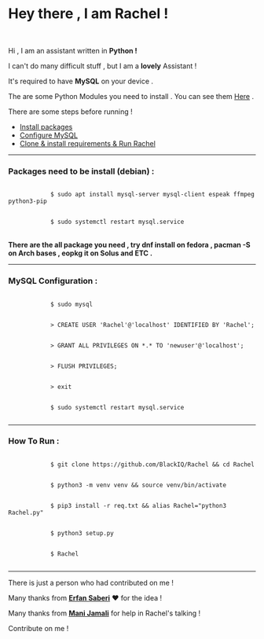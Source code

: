 <html>
	<body>
		<h1>Hey there , I am Rachel !</h1>
		<br>
		<p>Hi , I am an assistant written in <b>Python !</b></p>
		<p>I can't do many difficult stuff , but I am a <b>lovely</b> Assistant !</p>
		<p>It's required to have <b>MySQL</b> on your device .</p>
		<p>The are some Python Modules you need to install . You can see them <a href="https://github.com/BlackIQ/Rachel/blob/master/req.txt">Here</a> .</p>
		<p>There are some steps before running !</p>
		<ul>
		    <li><a href="https://github.com/BlackIQ/Rachel#packages-need-to-be-install-debian-">Install packages</a></li>
		    <li><a href="https://github.com/BlackIQ/Rachel#mysql-configuration-">Configure MySQL</a></li>
		    <li><a href="https://github.com/BlackIQ/Rachel#how-to-run-">Clone & install requirements & Run Rachel</a></li>
		</ul>
		<hr>
		<h3>Packages need to be install (debian) :</h3>
		<code>
		    $ sudo apt install mysql-server mysql-client espeak ffmpeg python3-pip
        </code>
		<br>
        <code>
            $ sudo systemctl restart mysql.service
        </code>
        <br>
        <br>
        <b>There are the all package you need , try dnf install on fedora , pacman -S on Arch bases , eopkg it on Solus and ETC .</b>
		<hr>
		<h3>MySQL Configuration :</h3>
		<code>
		    $ sudo mysql
		</code>
		<br>
		<code>
		    > CREATE USER 'Rachel'@'localhost' IDENTIFIED BY 'Rachel';
		</code>
		<br>
		<code>
		    > GRANT ALL PRIVILEGES ON *.* TO 'newuser'@'localhost';
        </code>
        <br>
        <code>
            > FLUSH PRIVILEGES;
        </code>
        <br>
        <code>
            > exit
        </code>
        <br>
        <code>
            $ sudo systemctl restart mysql.service
        </code>
		<hr>
		<h3>How To Run :</h3>
		<code>
		    $ git clone https://github.com/BlackIQ/Rachel && cd Rachel
		</code>
		<br>
		<code>
		    $ python3 -m venv venv && source venv/bin/activate
		</code>
		<br>
		<code>
		    $ pip3 install -r req.txt && alias Rachel="python3 Rachel.py"
		</code>
		<br>
		<code>
		    $ python3 setup.py
		</code>
		<br>
		<code>
		    $ Rachel
		</code>
		<hr>
		<p>There is just a person who had contributed on me !</p>
		<p>Many thanks from <b><a href="https://github.com/erfansaberi">Erfan Saberi</a></b> &hearts; for the idea !</p>
		<p>Many thanks from <b><a href="github.com/manijamali2003">Mani Jamali</a></b> for help in Rachel's talking !</p>
		<p>Contribute on me !</p>
	</body>
</html>